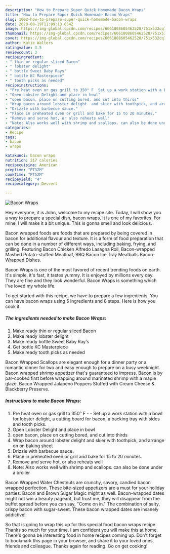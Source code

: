 ```yaml
---
description: "How to Prepare Super Quick Homemade Bacon Wraps"
title: "How to Prepare Super Quick Homemade Bacon Wraps"
slug: 1002-how-to-prepare-super-quick-homemade-bacon-wraps
date: 2020-08-19T11:09:13.654Z
image: https://img-global.cpcdn.com/recipes/6061808605462528/751x532cq70/bacon-wraps-recipe-main-photo.jpg
thumbnail: https://img-global.cpcdn.com/recipes/6061808605462528/751x532cq70/bacon-wraps-recipe-main-photo.jpg
cover: https://img-global.cpcdn.com/recipes/6061808605462528/751x532cq70/bacon-wraps-recipe-main-photo.jpg
author: Katie Walters
ratingvalue: 3.5
reviewcount: 3
recipeingredient:
- " thin or regular sliced Bacon"
- " lobster delight"
- " bottle Sweet Baby Rays"
- " bottle KC Masterpiece"
- " tooth picks as needed"
recipeinstructions:
- "Pre heat oven or gas grill to 350° F  Set up a work station with a bowl for lobster delight, a cutting board for bacon, a backing tray with sides and tooth picks."
- "Open Lobster Delight and place in bowl"
- "open bacon, place on cutting bored, and cut into thirds"
- "Wrap bacon around lobster delight  and skier with toothpick, and arrange on on baking sheet"
- "Drizzle with barbecue sauce."
- "Place in preheated oven or grill and bake for 15 to 20 minutes."
- "Remove and serve hot, or also reheats well"
- "Note: Also works well with shrimp and scallops. can also be done under a broiler"
categories:
- Recipe
tags:
- bacon
- wraps

katakunci: bacon wraps 
nutrition: 217 calories
recipecuisine: American
preptime: "PT32M"
cooktime: "PT52M"
recipeyield: "4"
recipecategory: Dessert

---
```



![Bacon Wraps](https://img-global.cpcdn.com/recipes/6061808605462528/751x532cq70/bacon-wraps-recipe-main-photo.jpg)

Hey everyone, it is John, welcome to my recipe site. Today, I will show you a way to prepare a special dish, bacon wraps. It is one of my favorites. For mine, I will make it a bit unique. This is gonna smell and look delicious.

Bacon wrapped foods are foods that are prepared by being covered in bacon for additional flavour and texture. It is a form of food preparation that can be done in a number of different ways, including baking, frying, and grilling. Featuring Bacon Chicken Alfredo Lasagna Roll, Bacon-wrapped Mashed Potato-stuffed Meatloaf, BBQ Bacon Ice Tray Meatballs Bacon-Wrapped Dishes.

Bacon Wraps is one of the most favored of recent trending foods on earth. It's simple, it's fast, it tastes yummy. It is enjoyed by millions every day. They are fine and they look wonderful. Bacon Wraps is something which I've loved my whole life.


To get started with this recipe, we have to prepare a few ingredients. You can have bacon wraps using 5 ingredients and 8 steps. Here is how you cook it.

<!--inarticleads1-->

##### The ingredients needed to make Bacon Wraps:

1. Make ready  thin or regular sliced Bacon
1. Make ready  lobster delight
1. Make ready  bottle Sweet Baby Ray&#39;s
1. Get  bottle KC Masterpiece
1. Make ready  tooth picks as needed


Bacon Wrapped Scallops are elegant enough for a dinner party or a romantic dinner for two and easy enough to prepare on a busy weeknight. Bacon wrapped shrimp appetizer that&#39;s guaranteed to impress. Bacon is by par-cooked first before wrapping around marinated shrimp with a maple glaze. Bacon Wrapped Jalapeno Poppers Stuffed with Cream Cheese &amp; Blackberry Preserve. 

<!--inarticleads2-->

##### Instructions to make Bacon Wraps:

1. Pre heat oven or gas grill to 350° F -  - Set up a work station with a bowl for lobster delight, a cutting board for bacon, a backing tray with sides and tooth picks.
1. Open Lobster Delight and place in bowl
1. open bacon, place on cutting bored, and cut into thirds
1. Wrap bacon around lobster delight  and skier with toothpick, and arrange on on baking sheet
1. Drizzle with barbecue sauce.
1. Place in preheated oven or grill and bake for 15 to 20 minutes.
1. Remove and serve hot, or also reheats well
1. Note: Also works well with shrimp and scallops. can also be done under a broiler


Bacon Wrapped Water Chestnuts are crunchy, savory, candied bacon wrapped perfection. These bite-sized appetizers are a must for your holiday parties. Bacon and Brown Sugar Magic might as well. Bacon-wrapped dates might not win a beauty pageant, but trust me, they will disappear from the buffet spread before you can say, &#34;Come on in.&#34; The combination of salty, crispy bacon with sugar-sweet. These bacon wrapped dates are insanely addictive! 

So that is going to wrap this up for this special food bacon wraps recipe. Thanks so much for your time. I am confident you will make this at home. There's gonna be interesting food in home recipes coming up. Don't forget to bookmark this page in your browser, and share it to your loved ones, friends and colleague. Thanks again for reading. Go on get cooking!
